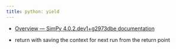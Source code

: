 ```yaml
---
title: python: yield
---
```


- [Overview — SimPy 4.0.2.dev1+g2973dbe documentation](https://simpy.readthedocs.io/en/latest/) 

- return with saving the context for next run from the return point
